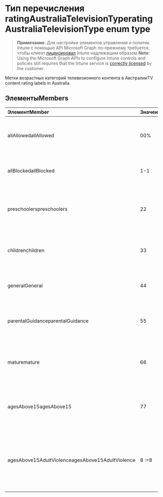 # <a name="ratingaustraliatelevisiontype-enum-type"></a><span data-ttu-id="82ddb-101">Тип перечисления ratingAustraliaTelevisionType</span><span class="sxs-lookup"><span data-stu-id="82ddb-101">ratingAustraliaTelevisionType enum type</span></span>

> <span data-ttu-id="82ddb-102">**Примечание.** Для настройки элементов управления и политик Intune с помощью API Microsoft Graph по-прежнему требуется, чтобы клиент [лицензировал](https://go.microsoft.com/fwlink/?linkid=839381) Intune надлежащим образом.</span><span class="sxs-lookup"><span data-stu-id="82ddb-102">**Note:** Using the Microsoft Graph APIs to configure Intune controls and policies still requires that the Intune service is [correctly licensed](https://go.microsoft.com/fwlink/?linkid=839381) by the customer.</span></span>

<span data-ttu-id="82ddb-103">Метки возрастных категорий телевизионного контента в Австралии</span><span class="sxs-lookup"><span data-stu-id="82ddb-103">TV content rating labels in Australia</span></span>
## <a name="members"></a><span data-ttu-id="82ddb-104">Элементы</span><span class="sxs-lookup"><span data-stu-id="82ddb-104">Members</span></span>
|<span data-ttu-id="82ddb-105">Элемент</span><span class="sxs-lookup"><span data-stu-id="82ddb-105">Member</span></span>|<span data-ttu-id="82ddb-106">Значение</span><span class="sxs-lookup"><span data-stu-id="82ddb-106">Value</span></span>|<span data-ttu-id="82ddb-107">Описание</span><span class="sxs-lookup"><span data-stu-id="82ddb-107">Description</span></span>|
|:---|:---|:---|
|<span data-ttu-id="82ddb-108">allAllowed</span><span class="sxs-lookup"><span data-stu-id="82ddb-108">allAllowed</span></span>|<span data-ttu-id="82ddb-109">0</span><span class="sxs-lookup"><span data-stu-id="82ddb-109">0%</span></span>|<span data-ttu-id="82ddb-110">Значение по умолчанию, допуск всего контента телепередач</span><span class="sxs-lookup"><span data-stu-id="82ddb-110">Default value, allow all TV shows content</span></span>|
|<span data-ttu-id="82ddb-111">allBlocked</span><span class="sxs-lookup"><span data-stu-id="82ddb-111">allBlocked</span></span>|<span data-ttu-id="82ddb-112">1</span><span class="sxs-lookup"><span data-stu-id="82ddb-112">-1</span></span>|<span data-ttu-id="82ddb-113">Запрет любого контента телепередач</span><span class="sxs-lookup"><span data-stu-id="82ddb-113">Do not allow any TV shows content</span></span>|
|<span data-ttu-id="82ddb-114">preschoolers</span><span class="sxs-lookup"><span data-stu-id="82ddb-114">preschoolers</span></span>|<span data-ttu-id="82ddb-115">2</span><span class="sxs-lookup"><span data-stu-id="82ddb-115">2</span></span>|<span data-ttu-id="82ddb-116">Категория P — рассчитано на детей дошкольного возраста</span><span class="sxs-lookup"><span data-stu-id="82ddb-116">The P classification is intended for preschoolers</span></span>|
|<span data-ttu-id="82ddb-117">children</span><span class="sxs-lookup"><span data-stu-id="82ddb-117">children</span></span>|<span data-ttu-id="82ddb-118">3</span><span class="sxs-lookup"><span data-stu-id="82ddb-118">3</span></span>|<span data-ttu-id="82ddb-119">Категория C — рассчитано на детей младше 14 лет</span><span class="sxs-lookup"><span data-stu-id="82ddb-119">The C classification is intended for children under 14</span></span>|
|<span data-ttu-id="82ddb-120">general</span><span class="sxs-lookup"><span data-stu-id="82ddb-120">General</span></span>|<span data-ttu-id="82ddb-121">4</span><span class="sxs-lookup"><span data-stu-id="82ddb-121">4</span></span>|<span data-ttu-id="82ddb-122">Категория G — подходит для любого возраста</span><span class="sxs-lookup"><span data-stu-id="82ddb-122">The G classification is suitable for all ages</span></span>|
|<span data-ttu-id="82ddb-123">parentalGuidance</span><span class="sxs-lookup"><span data-stu-id="82ddb-123">parentalGuidance</span></span>|<span data-ttu-id="82ddb-124">5</span><span class="sxs-lookup"><span data-stu-id="82ddb-124">5</span></span>|<span data-ttu-id="82ddb-125">Категория PG — рекомендуется для юных зрителей</span><span class="sxs-lookup"><span data-stu-id="82ddb-125">The PG classification is recommended for young viewers</span></span>|
|<span data-ttu-id="82ddb-126">mature</span><span class="sxs-lookup"><span data-stu-id="82ddb-126">mature</span></span>|<span data-ttu-id="82ddb-127">6</span><span class="sxs-lookup"><span data-stu-id="82ddb-127">6</span></span>|<span data-ttu-id="82ddb-128">Категория M — рекомендуется для зрителей старше 15 лет</span><span class="sxs-lookup"><span data-stu-id="82ddb-128">The M classification is recommended for viewers over 15</span></span>|
|<span data-ttu-id="82ddb-129">agesAbove15</span><span class="sxs-lookup"><span data-stu-id="82ddb-129">agesAbove15</span></span>|<span data-ttu-id="82ddb-130">7</span><span class="sxs-lookup"><span data-stu-id="82ddb-130">7</span></span>|<span data-ttu-id="82ddb-131">Категория MA15+ — не подходит для зрителей младше 15 лет</span><span class="sxs-lookup"><span data-stu-id="82ddb-131">The MA15+ classification is not suitable for viewers under 15</span></span>|
|<span data-ttu-id="82ddb-132">agesAbove15AdultViolence</span><span class="sxs-lookup"><span data-stu-id="82ddb-132">agesAbove15AdultViolence</span></span>|<span data-ttu-id="82ddb-133">8</span><span class="sxs-lookup"><span data-stu-id="82ddb-133"> :=8</span></span>|<span data-ttu-id="82ddb-134">Категория AV15+ — не подходит для зрителей младше 15 лет — изображение жестокости</span><span class="sxs-lookup"><span data-stu-id="82ddb-134">The AV15+ classification is not suitable for viewers under 15, adult violence-specific</span></span>|









